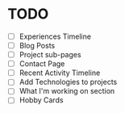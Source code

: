 # TODO
- [ ] Experiences Timeline
- [ ] Blog Posts
- [ ] Project sub-pages
- [ ] Contact Page
- [ ] Recent Activity Timeline
- [ ] Add Technologies to projects
- [ ] What I'm working on section
- [ ] Hobby Cards
